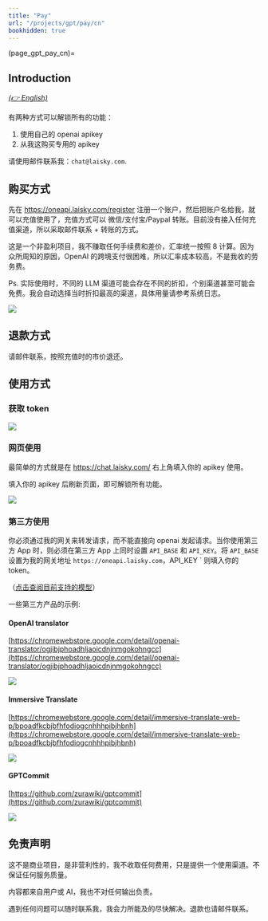 ```yaml
---
title: "Pay"
url: "/projects/gpt/pay/cn"
bookhidden: true
---
```


(page_gpt_pay_cn)=

## Introduction

_[(👉 English)](@page_gpt_pay)_

有两种方式可以解锁所有的功能：

1. 使用自己的 openai apikey
2. 从我这购买专用的 apikey

请使用邮件联系我：`chat@laisky.com`.

## 购买方式

先在 <https://oneapi.laisky.com/register> 注册一个账户，然后把账户名给我，就可以充值使用了，充值方式可以 微信/支付宝/Paypal 转账。目前没有接入任何充值渠道，所以采取邮件联系 + 转账的方式。

这是一个非盈利项目，我不赚取任何手续费和差价，汇率统一按照 8 计算。因为众所周知的原因，OpenAI 的跨境支付很困难，所以汇率成本较高，不是我收的劳务费。

Ps. 实际使用时，不同的 LLM 渠道可能会存在不同的折扣，个别渠道甚至可能会免费。我会自动选择当时折扣最高的渠道，具体用量请参考系统日志。

![](https://s3.laisky.com/uploads/2024/03/oneapi-charge.png)

## 退款方式

请邮件联系，按照充值时的市价退还。

## 使用方式

### 获取 token

![](https://s3.laisky.com/uploads/2024/03/create-token.png)

### 网页使用

最简单的方式就是在 <https://chat.laisky.com/> 右上角填入你的 apikey 使用。

填入你的 apikey 后刷新页面，即可解锁所有功能。

![](https://s3.laisky.com/uploads/2023/12/apitoken.png)

### 第三方使用

你必须通过我的网关来转发请求，而不能直接向 openai 发起请求。当你使用第三方 App 时，则必须在第三方 App 上同时设置 `API_BASE` 和 `API_KEY`。将 `API_BASE` 设置为我的网关地址 `https://oneapi.laisky.com`，API_KEY ` 则填入你的 token。

（[点击查阅目前支持的模型](@gpt_chat_support_models)）

一些第三方产品的示例:

#### OpenAI translator

[https://chromewebstore.google.com/detail/openai-translator/ogjibjphoadhljaoicdnjnmgokohngcc](https://chromewebstore.google.com/detail/openai-translator/ogjibjphoadhljaoicdnjnmgokohngcc)

![](https://s3.laisky.com/uploads/2023/12/openai-translator.png)

#### Immersive Translate

[https://chromewebstore.google.com/detail/immersive-translate-web-p/bpoadfkcbjbfhfodiogcnhhhpibjhbnh](https://chromewebstore.google.com/detail/immersive-translate-web-p/bpoadfkcbjbfhfodiogcnhhhpibjhbnh)

![](https://s3.laisky.com/uploads/2023/12/immersive-translate.png)

#### GPTCommit

[https://github.com/zurawiki/gptcommit](https://github.com/zurawiki/gptcommit)

![](https://s3.laisky.com/uploads/2023/12/gpt-commit.png)

## 免责声明

这不是商业项目，是非营利性的，我不收取任何费用，只是提供一个使用渠道。不保证任何服务质量。

内容都来自用户或 AI，我也不对任何输出负责。

遇到任何问题可以随时联系我，我会力所能及的尽快解决。退款也请邮件联系。
